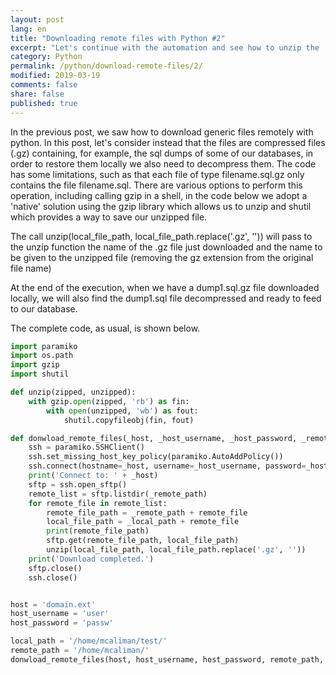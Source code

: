 ```yaml
---
layout: post
lang: en
title: "Downloading remote files with Python #2"
excerpt: "Let's continue with the automation and see how to unzip the .gz files"
category: Python
permalink: /python/download-remote-files/2/
modified: 2019-03-19
comments: false
share: false
published: true
---
```


In the previous post, we saw how to download generic files remotely with python. In this post, let's consider instead that the files are compressed files (.gz) containing, for example, the sql dumps of some of our databases, in order to restore them locally we also need to decompress them. The code has some limitations, such as that each file of type filename.sql.gz only contains the file filename.sql.
There are various options to perform this operation, including calling gzip in a shell, in the code below we adopt a 'native' solution using the gzip library which allows us to unzip and shutil which provides a way to save our unzipped file.

The call unzip(local_file_path, local_file_path.replace('.gz', '')) will pass to the unzip function the name of the .gz file just downloaded and the name to be given to the unzipped file (removing the gz extension from the original file name)

At the end of the execution, when we have a dump1.sql.gz file downloaded locally, we will also find the dump1.sql file decompressed and ready to feed to our database.

The complete code, as usual, is shown below.

```python
import paramiko
import os.path
import gzip
import shutil

def unzip(zipped, unzipped):
    with gzip.open(zipped, 'rb') as fin:
        with open(unzipped, 'wb') as fout:
            shutil.copyfileobj(fin, fout)

def donwload_remote_files(_host, _host_username, _host_password, _remote_path, _local_path):
    ssh = paramiko.SSHClient()
    ssh.set_missing_host_key_policy(paramiko.AutoAddPolicy())
    ssh.connect(hostname=_host, username=_host_username, password=_host_password)
    print('Connect to: ' + _host)
    sftp = ssh.open_sftp()
    remote_list = sftp.listdir(_remote_path)
    for remote_file in remote_list:
        remote_file_path = _remote_path + remote_file
        local_file_path = _local_path + remote_file
        print(remote_file_path)
        sftp.get(remote_file_path, local_file_path)
        unzip(local_file_path, local_file_path.replace('.gz', ''))    
    print('Download completed.')
    sftp.close()
    ssh.close()


host = 'domain.ext'
host_username = 'user'
host_password = 'passw'

local_path = '/home/mcaliman/test/'
remote_path = '/home/mcaliman/'
donwload_remote_files(host, host_username, host_password, remote_path, local_path)
```

